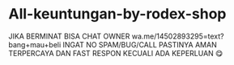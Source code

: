 # All-keuntungan-by-rodex-shop

JIKA BERMINAT BISA CHAT OWNER wa.me/14502893295=text?bang+mau+beli
INGAT NO SPAM/BUG/CALL
PASTINYA AMAN TERPERCAYA DAN FAST RESPON KECUALI ADA KEPERLUAN 😋
